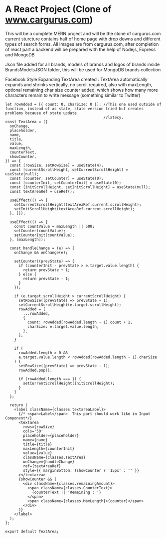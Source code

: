 # A React Project (Clone of www.cargurus.com)

This will be a complete MERN project and will be the clone of cargurus.com
current sturcture contains half of home page with drop downs and different types
of search forms. All images are from cargurus.com, after completion of react part
a backend will be prepared with the help of Nodejs, Express and MongoDB

Json file added for all brands, models of brands and logos of brands inside BrandsModelsJSON folder,
this will be used for MongoDB brands collection

Facebook Style Expanding TextArea created :
TextArea automatically expands and shrinks vertically, no scroll required,
also with maxLength, optional remaining char size counter added, which shows how many more characters
remain to write message (something similar to Twitter)

```
let rowAdded = [{ count: 0, charSize: 0 }]; //This one used outside of function, instead of as state, state version tried but creates problems because of state update
                                            //latecy.
const TextArea = ({
  onChange,
  placeholder,
  name,
  title,
  value,
  maxLength,
  counterText,
  showCounter,
}) => {
  const [rowSize, setRowSize] = useState(4);
  const [currentScrollHeight, setCurrentScrollHeight] = useState(null);
  const [counter, setCounter] = useState(0);
  const [counterInit, setCounterInit] = useState(0);
  const [initScrollHeight, setInitScrollHeight] = useState(null);
  const textAreaRef = useRef();

  useEffect(() => {
    setCurrentScrollHeight(textAreaRef.current.scrollHeight);
    setInitScrollHeight(textAreaRef.current.scrollHeight);
  }, []);

  useEffect(() => {
    const countValue = maxLength || 500;
    setCounter(countValue);
    setCounterInit(countValue);
  }, [maxLength]);

  const handleChange = (e) => {
    onChange && onChange(e);

    setCounter((prevState) => {
      if (counterInit - prevState > e.target.value.length) {
        return prevState + 1;
      } else {
        return prevState - 1;
      }
    });

    if (e.target.scrollHeight > currentScrollHeight) {
      setRowSize((prevState) => prevState + 1);
      setCurrentScrollHeight(e.target.scrollHeight);
      rowAdded = [
        ...rowAdded,
        {
          count: rowAdded[rowAdded.length - 1].count + 1,
          charSize: e.target.value.length,
        },
      ];
    }

    if (
      rowAdded.length > 0 &&
      e.target.value.length < rowAdded[rowAdded.length - 1].charSize
    ) {
      setRowSize((prevState) => prevState - 1);
      rowAdded.pop();

      if (rowAdded.length === 1) {
        setCurrentScrollHeight(initScrollHeight);
      }
    }
  };

  return (
    <label className={classes.textareaLabel}>
      {/* <span>Label</span>  This part should work like in Input Component*/}
      <textarea
        rows={rowSize}
        cols='50'
        placeholder={placeholder}
        name={name}
        title={title}
        maxLength={counterInit}
        value={value}
        className={classes.TextArea}
        onChange={handleChange}
        ref={textAreaRef}
        style={{ marginBottom: !showCounter ? '15px' : '' }}
      ></textarea>
      {showCounter && (
        <div className={classes.remainingAmount}>
          <span className={classes.CounterText}>
            {counterText || 'Remaining : '}
          </span>
          <span className={classes.MaxLength}>{counter}</span>
        </div>
      )}
    </label>
  );
};

export default TextArea;

```
